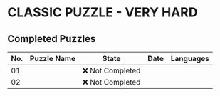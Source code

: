 # CLASSIC PUZZLE - VERY HARD

## Completed Puzzles
| No. |                                             Puzzle Name                                                        |             State            |    Date    | Languages |
|-----|----------------------------------------------------------------------------------------------------------------|------------------------------|------------|-----------|
| 01  |                                                                                                                | :x: Not Completed            |            |           |
| 02  |                                                                                                                | :x: Not Completed            |            |           |